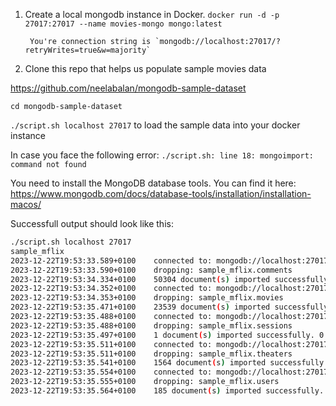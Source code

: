 1. Create a local mongodb instance in Docker.
`docker run -d -p 27017:27017 --name movies-mongo mongo:latest`

        You're connection string is `mongodb://localhost:27017/?retryWrites=true&w=majority`
2. Clone this repo that helps us populate sample movies data

https://github.com/neelabalan/mongodb-sample-dataset

`cd mongodb-sample-dataset`

`./script.sh localhost 27017` to load the sample data into your docker instance


In case you face the following error: 
``./script.sh: line 18: mongoimport: command not found``

You need to install the MongoDB database tools. You can find it here:
https://www.mongodb.com/docs/database-tools/installation/installation-macos/

Successfull output should look like this:
```bash
./script.sh localhost 27017
sample_mflix
2023-12-22T19:53:33.589+0100	connected to: mongodb://localhost:27017/
2023-12-22T19:53:33.590+0100	dropping: sample_mflix.comments
2023-12-22T19:53:34.334+0100	50304 document(s) imported successfully. 0 document(s) failed to import.
2023-12-22T19:53:34.352+0100	connected to: mongodb://localhost:27017/
2023-12-22T19:53:34.353+0100	dropping: sample_mflix.movies
2023-12-22T19:53:35.471+0100	23539 document(s) imported successfully. 0 document(s) failed to import.
2023-12-22T19:53:35.488+0100	connected to: mongodb://localhost:27017/
2023-12-22T19:53:35.488+0100	dropping: sample_mflix.sessions
2023-12-22T19:53:35.497+0100	1 document(s) imported successfully. 0 document(s) failed to import.
2023-12-22T19:53:35.511+0100	connected to: mongodb://localhost:27017/
2023-12-22T19:53:35.511+0100	dropping: sample_mflix.theaters
2023-12-22T19:53:35.541+0100	1564 document(s) imported successfully. 0 document(s) failed to import.
2023-12-22T19:53:35.554+0100	connected to: mongodb://localhost:27017/
2023-12-22T19:53:35.555+0100	dropping: sample_mflix.users
2023-12-22T19:53:35.564+0100	185 document(s) imported successfully. 0 document(s) failed to import.
```